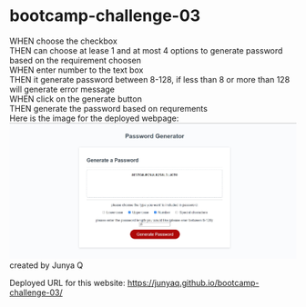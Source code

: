 # bootcamp-challenge-03
WHEN choose the checkbox<br/>
THEN can choose at lease 1 and at most 4 options to generate password based on the requirement choosen<br/>
WHEN enter number to the text box<br/>
THEN it generate password between 8-128, if less than 8 or more than 128 will generate error message<br/>
WHEN click on the generate button<br/>
THEN generate the password based on requrements<br/>
Here is the image for the deployed webpage:<br/>
<img src="./img/webpage.jpg"><br/>
created by Junya Q<br/>

Deployed URL for this website: https://junyaq.github.io/bootcamp-challenge-03/
